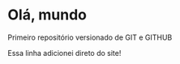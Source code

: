 # Olá, mundo
 Primeiro repositório versionado de GIT e GITHUB

Essa linha adicionei direto do site!
